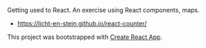 Getting used to React. An exercise using React components, maps.

- https://licht-en-stein.github.io/react-counter/

This project was bootstrapped with [Create React App](https://github.com/facebookincubator/create-react-app).